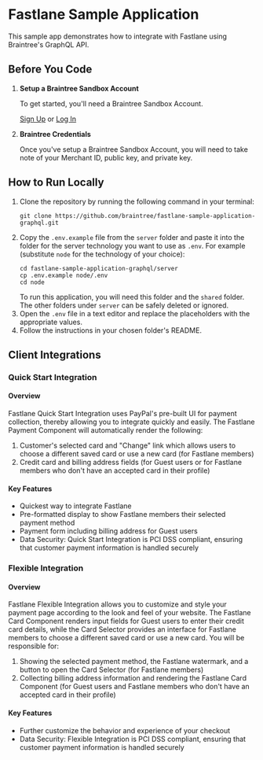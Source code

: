 # Fastlane Sample Application

This sample app demonstrates how to integrate with Fastlane using Braintree's GraphQL API.

## Before You Code

1. **Setup a Braintree Sandbox Account**

    To get started, you'll need a Braintree Sandbox Account.

    [Sign Up](https://www.braintreepayments.com/sandbox) or [Log In](https://sandbox.braintreegateway.com/login)

1. **Braintree Credentials**

    Once you've setup a Braintree Sandbox Account, you will need to take note of your Merchant ID, public key, and private key.

## How to Run Locally

1. Clone the repository by running the following command in your terminal:
    ```
    git clone https://github.com/braintree/fastlane-sample-application-graphql.git
    ```
2. Copy the `.env.example` file from the `server` folder and paste it into the folder for the server technology you want to use as `.env`. For example (substitute `node` for the technology of your choice):
    ```
    cd fastlane-sample-application-graphql/server
    cp .env.example node/.env
    cd node
    ```
    To run this application, you will need this folder and the `shared` folder. The other folders under `server` can be safely deleted or ignored.
3. Open the `.env` file in a text editor and replace the placeholders with the appropriate values.
4. Follow the instructions in your chosen folder's README.

## Client Integrations

### Quick Start Integration

#### Overview
Fastlane Quick Start Integration uses PayPal's pre-built UI for payment collection, thereby allowing you to integrate quickly and easily. The Fastlane Payment Component will automatically render the following:
1. Customer's selected card and "Change" link which allows users to choose a different saved card or use a new card (for Fastlane members)
2. Credit card and billing address fields (for Guest users or for Fastlane members who don't have an accepted card in their profile)

#### Key Features
- Quickest way to integrate Fastlane
- Pre-formatted display to show Fastlane members their selected payment method
- Payment form including billing address for Guest users
- Data Security: Quick Start Integration is PCI DSS compliant, ensuring that customer payment information is handled securely

### Flexible Integration

#### Overview
Fastlane Flexible Integration allows you to customize and style your payment page according to the look and feel of your website. The Fastlane Card Component renders input fields for Guest users to enter their credit card details, while the Card Selector provides an interface for Fastlane members to choose a different saved card or use a new card. You will be responsible for:
1. Showing the selected payment method, the Fastlane watermark, and a button to open the Card Selector (for Fastlane members)
2. Collecting billing address information and rendering the Fastlane Card Component (for Guest users and Fastlane members who don't have an accepted card in their profile)

#### Key Features
- Further customize the behavior and experience of your checkout
- Data Security: Flexible Integration is PCI DSS compliant, ensuring that customer payment information is handled securely
